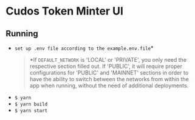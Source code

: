 # Cudos Token Minter UI
## Running
- `set up .env file according to the example.env.file`*
  >  *If  `DEFAULT_NETWORK` is 'LOCAL' or 'PRIVATE', you only need the respective section filled out. If 'PUBLIC', it will require proper configurations for 'PUBLIC' and 'MAINNET' sections in order to have the ability to switch between the networks from within the app when running, without the need of additional deployments.
 - `$ yarn`
 - `$ yarn build`
 - `$ yarn start`
